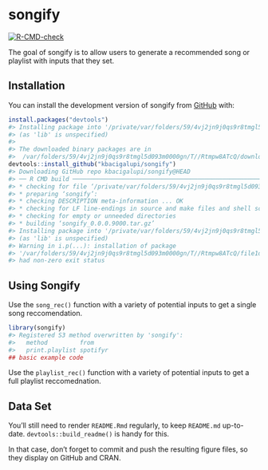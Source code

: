 
<!-- README.md is generated from README.Rmd. Please edit that file -->

# songify

<!-- badges: start -->

[![R-CMD-check](https://github.com/kbacigalupi/songify/actions/workflows/R-CMD-check.yaml/badge.svg)](https://github.com/kbacigalupi/songify/actions/workflows/R-CMD-check.yaml)
<!-- badges: end -->

The goal of songify is to allow users to generate a recommended song or
playlist with inputs that they set.

## Installation

You can install the development version of songify from
[GitHub](https://github.com/) with:

``` r
install.packages("devtools")
#> Installing package into '/private/var/folders/59/4vj2jn9j0qs9r8tmgl5d093m0000gn/T/RtmpB3ksG7/temp_libpath10e14020759c'
#> (as 'lib' is unspecified)
#> 
#> The downloaded binary packages are in
#>  /var/folders/59/4vj2jn9j0qs9r8tmgl5d093m0000gn/T//Rtmpw8ATcQ/downloaded_packages
devtools::install_github("kbacigalupi/songify")
#> Downloading GitHub repo kbacigalupi/songify@HEAD
#> ── R CMD build ─────────────────────────────────────────────────────────────────
#> * checking for file ‘/private/var/folders/59/4vj2jn9j0qs9r8tmgl5d093m0000gn/T/Rtmpw8ATcQ/remotes1d2c570d7afc/kbacigalupi-songify-dc8e77b/DESCRIPTION’ ... OK
#> * preparing ‘songify’:
#> * checking DESCRIPTION meta-information ... OK
#> * checking for LF line-endings in source and make files and shell scripts
#> * checking for empty or unneeded directories
#> * building ‘songify_0.0.0.9000.tar.gz’
#> Installing package into '/private/var/folders/59/4vj2jn9j0qs9r8tmgl5d093m0000gn/T/RtmpB3ksG7/temp_libpath10e14020759c'
#> (as 'lib' is unspecified)
#> Warning in i.p(...): installation of package
#> '/var/folders/59/4vj2jn9j0qs9r8tmgl5d093m0000gn/T//Rtmpw8ATcQ/file1d2c3605630a/songify_0.0.0.9000.tar.gz'
#> had non-zero exit status
```

## Using Songify

Use the `song_rec()` function with a variety of potential inputs to get
a single song reccomendation.

``` r
library(songify)
#> Registered S3 method overwritten by 'songify':
#>   method         from    
#>   print.playlist spotifyr
## basic example code
```

Use the `playlist_rec()` function with a variety of potential inputs to
get a full playlist reccomednation.

## Data Set

You’ll still need to render `README.Rmd` regularly, to keep `README.md`
up-to-date. `devtools::build_readme()` is handy for this.

In that case, don’t forget to commit and push the resulting figure
files, so they display on GitHub and CRAN.
